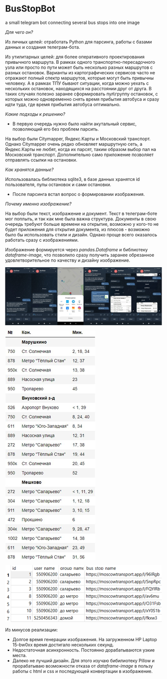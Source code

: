 # BusStopBot
a small telegram bot connecting several bus stops into one image

*Для чего он?*

Из личных целей: отработать Python для парсинга, работы с базами данных и создания телеграм-бота.

Из утилитарных целей: для более оперативного проектирования привычного маршрута. В рамках одного транспортно-пересадочного узла или просто по пути может быть несколько разных маршрутов с разных остановок. Варианты из картографических сервисов часто не отражают полный спектр маршрутов, которые могут быть привычны человеку. А в рамках ТПУ бывают ситуации, когда можно уехать с нескольких остановок, находящихся на расстоянии друг от друга. В таких случаях полезно заранее сформировать пул\группу остановок, с которых можно одновременно снять время прибытия автобуса и сразу идти туда, где время прибытия автобуса оптимально.

*Какие подходы к решению?*

* В первую очередь нужно было найти акутальный сервис, позволяющий его без проблем парсить.

На выбор были Citymapper, Яндекс.Карты и Московский транспорт. Однако Citymapper очень редко обновляет маршрутную сеть, а Яндекс.Карты не любят, когда их парсят, таким образом выбор пал на Московский транспорт. Дополнительно само приложение позволяет отправлять ссылки на остановки.

*Как хранятся данные?*

Использовалась библиотека sqlite3, в базе данных хранятся id пользователя, пулы остановок и сами остановки.

* После парсинга встал вопрос о формировании изображения.

*Почему именно изображение?*

На выбор были текст, изображение и документ. Текст в телеграм-боте мог поплыть, и так как мне была важна структура. Документы в свою очередь требуют больше времени на открытие, возможно у кого-то не будет приложения для открытия документа, из плюсов - возможно было бы использовать стили и дизайн. Однако проще всего оказалось работать сразу с изображениями.

Изображение формируется через *pandas.Dataframe* и библиотеку *dataframe-image*, что позволило сразу получить заранее обрезанное удовлетворительное по качеству и дизайну изображение.

![alt text](https://github.com/timurkit/BusStopBot/blob/main/merge_from_ofoct.jpg)


![alt text](https://github.com/timurkit/BusStopBot/blob/main/photo_2022-06-20_20-57-30.jpg)

![alt text](https://github.com/timurkit/BusStopBot/blob/main/Screenshot_12.png)

Из минусов реализации:
* Долгое время генерации изображения. На загруженном HP Laptop 15-bw0xx время достигало нескольких секунд. 
* Недостаточная асинхронность. Постоянно дорабатываются узкие места.
* Далеко не лучший дизайн. Для этого изучаю бибилиотеку Pillow и прорабатываю возможности отказа от *dataframe-image* в пользу работы с html и css и последующей конвертации в изображение.
